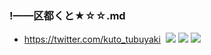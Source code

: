 ### !——区都くと★☆☆.md
- https://twitter.com/kuto_tubuyaki
![]()
![](https://pbs.twimg.com/media/D7zuVc6UwAA1yO1?format=jpg&name=4096x4096)
![](https://pbs.twimg.com/media/ECplZfZUcAIS5T8?format=jpg&name=4096x4096)
![](https://pbs.twimg.com/media/EAUPvjgUIAAQcgE?format=jpg&name=4096x4096)
